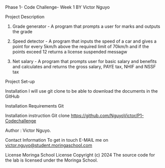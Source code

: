 Phase 1- Code Challenge- Week 1
BY Victor Nguyo

Project Description
1. Grade generator - A program that prompts a user for marks and outputs the grade



2. Speed detector - A program that inputs the speed of a car and gives a point for every 5km/h above the required limit of 70km/h and if the points exceed 12 returns a license suspended messagw

3. Net salary - A program that prompts user for basic salary and benefits and calculates and returns the gross salary, PAYE tax, NHIF and NSSF tax

Project Set-up

Installation
I will use git clone to be able to download the documents in the GitHub

Installation Requirements
Git

Installation instruction
Git clone https://github.com/NguyoVictor/P1-Codechallenge

Author : Victor Nguyo.

Contact Information
To get in touch E-MAIL me on victor.nguyo@student.moringaschool.com

License
Moringa School License Copyright (c) 2024
The source code for the lab is licensed under the Moringa School.
